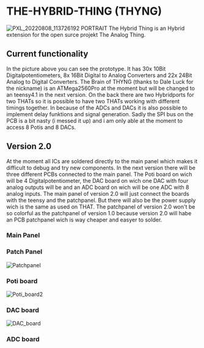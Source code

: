 # THE-HYBRID-THING (THYNG)
![PXL_20220808_113726192 PORTRAIT](https://user-images.githubusercontent.com/88040345/183528472-f8c01683-e461-49ca-acc9-418eba13f83e.jpg)
The Hybrid Thing is an Hybrid extension for the open surce projekt The Analog Thing.
## Current functionality
In the picture above you can see the prototype. It has 30x 10Bit Digitalpotentiometers, 8x 16Bit Digital to Analog Converters and 22x 24Bit Analog to Digital Converters.
The Brain of THYNG (thanks to Dale Luck for the nickname) is an ATMega2560Pro at the moment but will be changed to an teensy4.1 in the next version.
On the back there are two Hybridports for two THATs so it is possible to have two THATs working with different timings together. In because of the ADCs and DACs it is also possible to implement delay funktions and signal generation. Sadly the SPI bus on the PCB is a bit nasty (i messed it up) and  i am only able at the moment to access 8 Potis and 8 DACs. 
## Version 2.0
At the moment all ICs are soldered directly to the main panel which makes it difficult to debug and try new components.  In the next version there will be three different PCBs connected to the main panel. The Poti board on wich will be 4 Digitalpotentiometer, the DAC board on wich one DAC with four analog outputs will be and an ADC board on wich will be one ADC with 8 analog inputs. The main panel of version 2.0 will just connect the boards with the teensy and the patchpanel. But there will also be the power supply wich is the same as used on THAT. The patchpanel of version 2.0 won't be so colorful as the  patchpanel of version 1.0 because version 2.0 will habe an PCB patchpanel wich is way cheaper and easyer to solder.   
### Main Panel

### Patch Panel
![Patchpanel](https://user-images.githubusercontent.com/88040345/188714801-f0358ada-56fd-421a-874a-3511a5673542.png)

### Poti board
![Poti_board2](https://user-images.githubusercontent.com/88040345/188515353-44147fa4-1428-4020-807a-47bc91e063e7.png)

### DAC board
![DAC_board](https://user-images.githubusercontent.com/88040345/188515297-c7090d79-6e87-4d23-87d5-09beea0f45c0.png)

### ADC board
